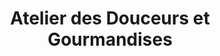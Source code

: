 ---
title: "Atelier des Douceurs et Gourmandises"
url: /leognan/atelier-des-douceurs-et-gourmandises/
shop: Bäckerei
---